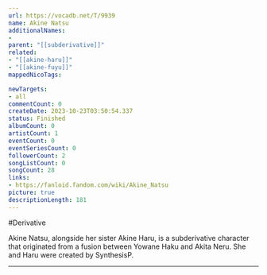 ```yaml
---
url: https://vocadb.net/T/9939
name: Akine Natsu
additionalNames: 
- 
parent: "[[subderivative]]"
related:
- "[[akine-haru]]"
- "[[akine-fuyu]]"
mappedNicoTags:

newTargets:
- all
commentCount: 0
createDate: 2023-10-23T03:50:54.337
status: Finished
albumCount: 0
artistCount: 1
eventCount: 0
eventSeriesCount: 0
followerCount: 2
songListCount: 0
songCount: 28
links: 
- https://fanloid.fandom.com/wiki/Akine_Natsu
picture: true
descriptionLength: 181
---
```


#Derivative

Akine Natsu, alongside her sister Akine Haru, is a subderivative character that originated from a fusion between Yowane Haku and Akita Neru. She and Haru were created by SynthesisP.

---

